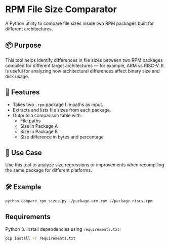 # RPM File Size Comparator

A Python utility to compare file sizes inside two RPM packages built for different architectures.

## 📦 Purpose

This tool helps identify differences in file sizes between two RPM packages compiled for different target architectures — for example, ARM vs RISC-V. It is useful for analyzing how architectural differences affect binary size and disk usage.

## 🔧 Features

- Takes two `.rpm` package file paths as input.
- Extracts and lists file sizes from each package.
- Outputs a comparison table with:
  - File paths
  - Size in Package A
  - Size in Package B
  - Size difference in bytes and percentage

## 🧠 Use Case

Use this tool to analyze size regressions or improvements when recompiling the same package for different platforms.

## 🛠️ Example

```bash
python compare_rpm_sizes.py ./package-arm.rpm ./package-riscv.rpm
```

## Requirements

Python 3. Install dependencies using `requirements.txt`:

```bash
pip install -r requirements.txt
```
